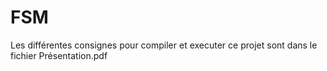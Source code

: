 # FSM

Les différentes consignes pour compiler et executer ce projet sont dans le fichier Présentation.pdf
